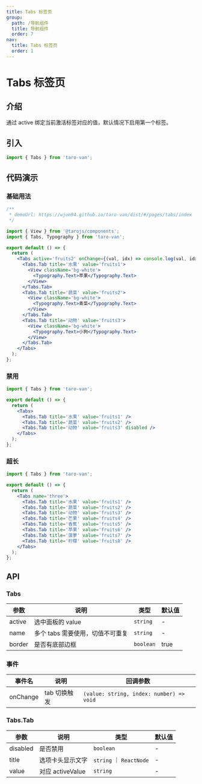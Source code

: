 ```yaml
---
title: Tabs 标签页
group:
  path: /导航组件
  title: 导航组件
  order: 7
nav:
  title: Tabs 标签页
  order: 1
---
```


# Tabs 标签页

## 介绍

通过 active 绑定当前激活标签对应的值，默认情况下启用第一个标签。

## 引入

```jsx | pure
import { Tabs } from 'taro-van';
```

## 代码演示

### 基础用法

```jsx | iframe
/**
 * demoUrl: https://wjun94.github.io/taro-van/dist/#/pages/tabs/index
 */

import { View } from '@tarojs/components';
import { Tabs, Typography } from 'taro-van';

export default () => {
  return (
    <Tabs active='fruits2' onChange={(val, idx) => console.log(val, idx)}>
      <Tabs.Tab title='水果' value='fruits1'>
        <View className='bg-white'>
          <Typography.Text>苹果</Typography.Text>
        </View>
      </Tabs.Tab>
      <Tabs.Tab title='蔬菜' value='fruits2'>
        <View className='bg-white'>
          <Typography.Text>青菜</Typography.Text>
        </View>
      </Tabs.Tab>
      <Tabs.Tab title='动物' value='fruits3'>
        <View className='bg-white'>
          <Typography.Text>小狗</Typography.Text>
        </View>
      </Tabs.Tab>
    </Tabs>
  );
};
```

### 禁用

```jsx | iframe
import { Tabs } from 'taro-van';

export default () => {
  return (
    <Tabs>
      <Tabs.Tab title='水果' value='fruits1' />
      <Tabs.Tab title='蔬菜' value='fruits2' />
      <Tabs.Tab title='动物' value='fruits3' disabled />
    </Tabs>
  );
};
```

### 超长

```jsx | iframe
import { Tabs } from 'taro-van';

export default () => {
  return (
    <Tabs name='three'>
      <Tabs.Tab title='水果' value='fruits1' />
      <Tabs.Tab title='蔬菜' value='fruits2' />
      <Tabs.Tab title='动物' value='fruits3' />
      <Tabs.Tab title='芒果' value='fruits4' />
      <Tabs.Tab title='香蕉' value='fruits5' />
      <Tabs.Tab title='苹果' value='fruits6' />
      <Tabs.Tab title='菠萝' value='fruits7' />
      <Tabs.Tab title='柠檬' value='fruits8' />
    </Tabs>
  );
};
```

## API

### Tabs

| 参数   | 说明                             | 类型      | 默认值 |
| ------ | -------------------------------- | --------- | ------ |
| active | 选中面板的 value                 | `string`  | -      |
| name   | 多个 tabs 需要使用，切值不可重复 | `string`  | -      |
| border | 是否有底部边框                   | `boolean` | true   |

### 事件

| 事件名   | 说明         | 回调参数                                 |
| -------- | ------------ | ---------------------------------------- |
| onChange | tab 切换触发 | `(value: string, index: number) => void` |

### Tabs.Tab

| 参数     | 说明             | 类型                    | 默认值 |
| -------- | ---------------- | ----------------------- | ------ |
| disabled | 是否禁用         | `boolean`               | -      |
| title    | 选项卡头显示文字 | `string` ｜ `ReactNode` | -      |
| value    | 对应 activeValue | `string`                | -      |

